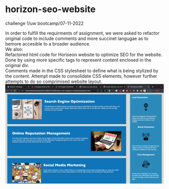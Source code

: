 # horizon-seo-website

challenge 1/uw bootcamp/07-11-2022

In order to fulfill the requirments of assignment, we were asked to refactor original code to include comments and more succinet langugae as to bemore accesible to a broader audience. 
<br>
We also:
<br>
Refactored html code for Horiseon website to optimize SEO for the website.
<br>
Done by using more specific tags to represent content enclosed in the original div.
<br>
Comments made in the CSS stylesheet to define what is being stylized by the content. 
  Attempt made to consolidate CSS elements, however further attempts to do so comprimised website layout. 
![my screenshot](./assets/images/myscreenshot.png)
